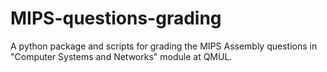 # MIPS-questions-grading
A python package and scripts for grading the MIPS Assembly questions in "Computer Systems and Networks" module at QMUL.
